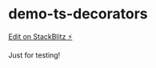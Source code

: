 # demo-ts-decorators

[Edit on StackBlitz ⚡️](https://stackblitz.com/edit/typescript-62pcqq)

Just for testing!